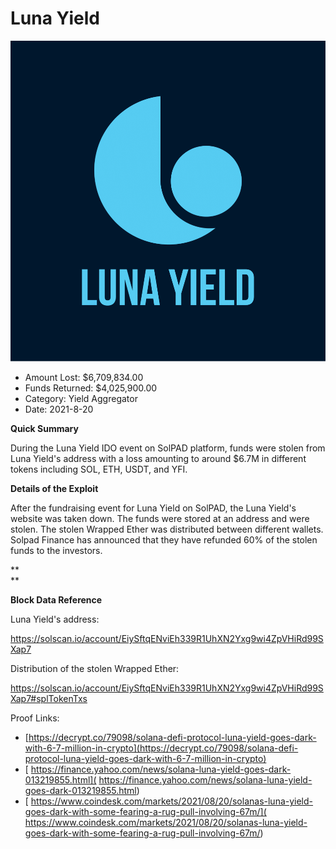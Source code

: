 # Luna Yield
![Luna Yield](/rektimages/Luna-Yield.png)
- Amount Lost: $6,709,834.00
- Funds Returned: $4,025,900.00
- Category: Yield Aggregator
- Date: 2021-8-20

**Quick Summary**

During the Luna Yield IDO event on SolPAD platform, funds were stolen from Luna Yield's address with a loss amounting to around $6.7M in different tokens including SOL, ETH, USDT, and YFI.

  


 **Details of the Exploit**

After the fundraising event for Luna Yield on SolPAD, the Luna Yield's website was taken down. The funds were stored at an address and were stolen. The stolen Wrapped Ether was distributed between different wallets. Solpad Finance has announced that they have refunded 60% of the stolen funds to the investors.

 **  
**

 **Block Data Reference**

Luna Yield's address:

https://solscan.io/account/EiySftqENviEh339R1UhXN2Yxg9wi4ZpVHiRd99SXap7

  


Distribution of the stolen Wrapped Ether:

https://solscan.io/account/EiySftqENviEh339R1UhXN2Yxg9wi4ZpVHiRd99SXap7#splTokenTxs

  


  



Proof Links:
- [https://decrypt.co/79098/solana-defi-protocol-luna-yield-goes-dark-with-6-7-million-in-crypto](https://decrypt.co/79098/solana-defi-protocol-luna-yield-goes-dark-with-6-7-million-in-crypto)
- [ https://finance.yahoo.com/news/solana-luna-yield-goes-dark-013219855.html]( https://finance.yahoo.com/news/solana-luna-yield-goes-dark-013219855.html)
- [ https://www.coindesk.com/markets/2021/08/20/solanas-luna-yield-goes-dark-with-some-fearing-a-rug-pull-involving-67m/]( https://www.coindesk.com/markets/2021/08/20/solanas-luna-yield-goes-dark-with-some-fearing-a-rug-pull-involving-67m/)



